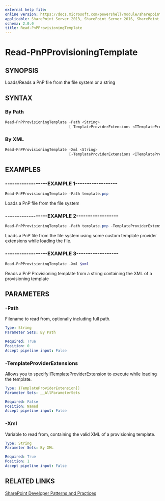```yaml
---
external help file:
online version: https://docs.microsoft.com/powershell/module/sharepoint-pnp/read-pnpprovisioningtemplate
applicable: SharePoint Server 2013, SharePoint Server 2016, SharePoint Server 2019, SharePoint Online
schema: 2.0.0
title: Read-PnPProvisioningTemplate
---
```


# Read-PnPProvisioningTemplate

## SYNOPSIS
Loads/Reads a PnP file from the file system or a string

## SYNTAX 

### By Path
```powershell
Read-PnPProvisioningTemplate -Path <String>
                             [-TemplateProviderExtensions <ITemplateProviderExtension[]>]
```

### By XML
```powershell
Read-PnPProvisioningTemplate -Xml <String>
                             [-TemplateProviderExtensions <ITemplateProviderExtension[]>]
```

## EXAMPLES

### ------------------EXAMPLE 1------------------
```powershell
Read-PnPProvisioningTemplate -Path template.pnp
```

Loads a PnP file from the file system

### ------------------EXAMPLE 2------------------
```powershell
Read-PnPProvisioningTemplate -Path template.pnp -TemplateProviderExtensions $extensions
```

Loads a PnP file from the file system using some custom template provider extensions while loading the file.

### ------------------EXAMPLE 3------------------
```powershell
Read-PnPProvisioningTemplate -Xml $xml
```

Reads a PnP Provisioning template from a string containing the XML of a provisioning template

## PARAMETERS

### -Path
Filename to read from, optionally including full path.

```yaml
Type: String
Parameter Sets: By Path

Required: True
Position: 0
Accept pipeline input: False
```

### -TemplateProviderExtensions
Allows you to specify ITemplateProviderExtension to execute while loading the template.

```yaml
Type: ITemplateProviderExtension[]
Parameter Sets: __AllParameterSets

Required: False
Position: Named
Accept pipeline input: False
```

### -Xml
Variable to read from, containing the valid XML of a provisioning template.

```yaml
Type: String
Parameter Sets: By XML

Required: True
Position: 1
Accept pipeline input: False
```

## RELATED LINKS

[SharePoint Developer Patterns and Practices](https://aka.ms/sppnp)